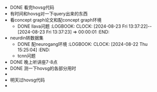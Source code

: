 - DONE 看完hovsg代码
- 有时间和hovsg对一下query出来的东西
- 看concept graph论文和配concept graph环境
	- DONE llava问题
	  :LOGBOOK:
	  CLOCK: [2024-08-23 Fri 13:37:22]--[2024-08-23 Fri 13:37:23] =>  00:00:01
	  :END:
- neurdin转数据集
	- DONE 配neurogang环境
	  :LOGBOOK:
	  CLOCK: [2024-08-22 Thu 15:25:04]
	  :END:
	- tcnn问题
- DONE 晚上听讲座7-8点
- DONE 测一下hovsg的各部分用时
-
- 明天过hovsg代码
-